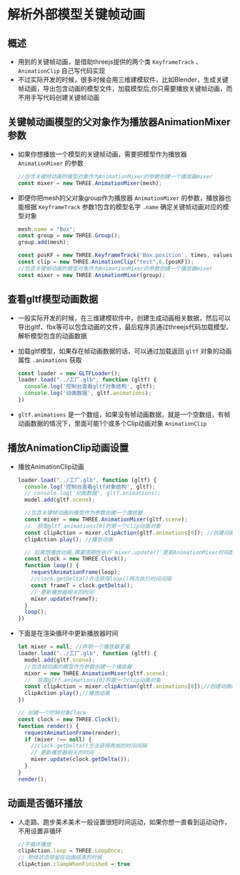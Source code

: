 # 解析外部模型关键帧动画

## 概述

+ 用到的关键帧动画，是借助threejs提供的两个类 `KeyframeTrack` 、 `AnimationClip` 自己写代码实现
+ 不过实际开发的时候，很多时候会用三维建模软件，比如Blender，生成关键帧动画，导出包含动画的模型文件，加载模型后,你只需要播放关键帧动画，而不用手写代码创建关键帧动画

## 关键帧动画模型的父对象作为播放器AnimationMixer参数

+ 如果你想播放一个模型的关键帧动画，需要把模型作为播放器 `AnimationMixer` 的参数

  ```js
  //包含关键帧动画的模型对象作为AnimationMixer的参数创建一个播放器mixer
  const mixer = new THREE.AnimationMixer(mesh);
  ```

+ 即便你把mesh的父对象group作为播放器 `AnimationMixer` 的参数，播放器也能根据 `KeyframeTrack` 参数1包含的模型名字 `.name` 确定关键帧动画对应的模型对象

  ```js
  mesh.name = "Box";
  const group = new THREE.Group();
  group.add(mesh);

  const posKF = new THREE.KeyframeTrack('Box.position', times, values);
  const clip = new THREE.AnimationClip("test",6,[posKF]);
  //包含关键帧动画的模型对象作为AnimationMixer的参数创建一个播放器mixer
  const mixer = new THREE.AnimationMixer(group);
  ```

## 查看gltf模型动画数据

+ 一般实际开发的时候，在三维建模软件中，创建生成动画相关数据，然后可以导出gltf、fbx等可以包含动画的文件，最后程序员通过threejs代码加载模型、解析模型包含的动画数据

+ 加载gltf模型，如果存在帧动画数据的话，可以通过加载返回 `gltf` 对象的动画属性 `.animations` 获取

  ```js
  const loader = new GLTFLoader();
  loader.load("../工厂.glb", function (gltf) {
    console.log('控制台查看gltf对象结构', gltf);
    console.log('动画数据', gltf.animations);
  })
  ```

+ `gltf.animations` 是一个数组，如果没有帧动画数据，就是一个空数组，有帧动画数据的情况下，里面可能1个或多个Clip动画对象 `AnimationClip`

## 播放AnimationClip动画设置

+ 播放AnimationClip动画

  ```js
  loader.load("../工厂.glb", function (gltf) {
    console.log('控制台查看gltf对象结构', gltf);
    // console.log('动画数据', gltf.animations);
    model.add(gltf.scene);

    //包含关键帧动画的模型作为参数创建一个播放器
    const mixer = new THREE.AnimationMixer(gltf.scene);
    //  获取gltf.animations[0]的第一个clip动画对象
    const clipAction = mixer.clipAction(gltf.animations[0]); //创建动画clipAction对象
    clipAction.play(); //播放动画

    // 如果想播放动画,需要周期性执行`mixer.update()`更新AnimationMixer时间数据
    const clock = new THREE.Clock();
    function loop() {
      requestAnimationFrame(loop);
      //clock.getDelta()方法获得loop()两次执行时间间隔
      const frameT = clock.getDelta();
      // 更新播放器相关的时间
      mixer.update(frameT);
    }
    loop();
  })
  ```

+ 下面是在渲染循环中更新播放器时间

  ```js
  let mixer = null; //声明一个播放器变量
  loader.load("../工厂.glb", function (gltf) {
    model.add(gltf.scene);
    //包含帧动画的模型作为参数创建一个播放器
    mixer = new THREE.AnimationMixer(gltf.scene);
    //  获取gltf.animations[0]的第一个clip动画对象
    const clipAction = mixer.clipAction(gltf.animations[0]);//创建动画clipAction对象
    clipAction.play();//播放动画
  })

  // 创建一个时钟对象Clock
  const clock = new THREE.Clock();
  function render() {
    requestAnimationFrame(render);
    if (mixer !== null) {
      //clock.getDelta()方法获得两帧的时间间隔
      // 更新播放器相关的时间
      mixer.update(clock.getDelta());
    }
  }
  render();
  ```

## 动画是否循环播放

+ 人走路、跑步美术美术一般设置很短时间运动，如果你想一直看到运动动作，不用设置非循环

  ```js
  //不循环播放
  clipAction.loop = THREE.LoopOnce;
  // 物体状态停留在动画结束的时候
  clipAction.clampWhenFinished = true
  ```
